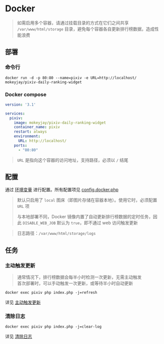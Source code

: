 # Docker
> 如需启用多个容器，请通过挂载目录的方式在它们之间共享 `/var/www/html/storage` 目录，避免每个容器各自更新排行榜数据，造成性能浪费

## 部署
### 命令行
```shell
docker run -d -p 80:80 --name=pixiv -e URL=http://localhost/ mokeyjay/pixiv-daily-ranking-widget
```

### Docker compose
```yaml
version: '3.1'

services:
  pixiv:
    image: mokeyjay/pixiv-daily-ranking-widget
    container_name: pixiv
    restart: always
    environment:
      URL: http://localhost/
    ports:
      - "80:80"
```

> `URL` 是指向这个容器的访问地址，支持路径，必须以 `/` 结尾

## 配置
通过 [环境变量](https://docs.docker.com/compose/compose-file/#environment) 进行配置。所有配置项见 [config.docker.php](https://github.com/mokeyjay/Pixiv-daily-ranking-widget/blob/master/doc/config.docker.php)

> 默认只启用了 `local` 图床（即图片存储在容器本地）。使用它时，必须配置 `URL` 项  
> 
> 与本地部署不同，Docker 镜像内置了自动更新排行榜数据的定时任务，因此 `DISABLE_WEB_JOB` 默认为 `true`，即不通过 web 访问触发更新

> 日志路径：`/var/www/html/storage/logs`

## 任务
### 主动触发更新
> 通常情况下，排行榜数据会每半小时检测一次更新，无需主动触发  
> 首次部署时，可以手动触发一次更新，或等待半小时自动更新

```shell
docker exec pixiv php index.php -j=refresh
```
详见 [主动触发更新](https://github.com/mokeyjay/Pixiv-daily-ranking-widget/blob/master/doc/deploy.md)

### 清除日志
```shell
docker exec pixiv php index.php -j=clear-log
```
详见 [清除日志](https://github.com/mokeyjay/Pixiv-daily-ranking-widget/blob/master/doc/deploy.md)